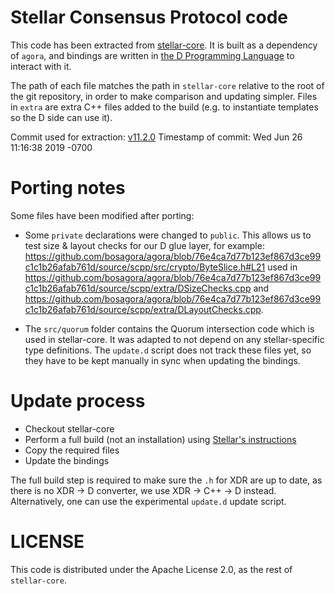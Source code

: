 # Stellar Consensus Protocol code

This code has been extracted from [stellar-core](https://github.com/stellar/stellar-core).
It is built as a dependency of `agora`, and bindings are written in [the D Programming Language](https://dlang.org/) to interact with it.

The path of each file matches the path in `stellar-core` relative to the root of the git repository, in order to make comparison and updating simpler.
Files in `extra` are extra C++ files added to the build (e.g. to instantiate templates so the D side can use it).

Commit used for extraction: [v11.2.0](https://github.com/stellar/stellar-core/releases/tag/v11.2.0)
Timestamp of commit: Wed Jun 26 11:16:38 2019 -0700

# Porting notes

Some files have been modified after porting:

- Some `private` declarations were changed to `public`. This allows us to test size & layout checks for our D glue layer, for example: https://github.com/bosagora/agora/blob/76e4ca7d77b123ef867d3ce99c1c1b26afab761d/source/scpp/src/crypto/ByteSlice.h#L21 used in https://github.com/bosagora/agora/blob/76e4ca7d77b123ef867d3ce99c1c1b26afab761d/source/scpp/extra/DSizeChecks.cpp and https://github.com/bosagora/agora/blob/76e4ca7d77b123ef867d3ce99c1c1b26afab761d/source/scpp/extra/DLayoutChecks.cpp.

- The `src/quorum` folder contains the Quorum intersection code which is used in stellar-core. It was adapted to not depend on any stellar-specific type definitions. The `update.d` script does not track these files yet, so they have to be kept manually in sync when updating the bindings.

# Update process

- Checkout stellar-core
- Perform a full build (not an installation) using [Stellar's instructions](https://github.com/stellar/stellar-core/blob/master/INSTALL.md)
- Copy the required files
- Update the bindings

The full build step is required to make sure the `.h` for XDR are up to date, as there is no XDR -> D converter, we use XDR -> C++ -> D instead.
Alternatively, one can use the experimental `update.d` update script.

# LICENSE

This code is distributed under the Apache License 2.0, as the rest of `stellar-core`.
